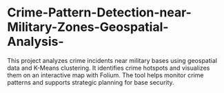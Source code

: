 # Crime-Pattern-Detection-near-Military-Zones-Geospatial-Analysis-
This project analyzes crime incidents near military bases using geospatial data and K-Means clustering. It identifies crime hotspots and visualizes them on an interactive map with Folium. The tool helps monitor crime patterns and supports strategic planning for base security.
